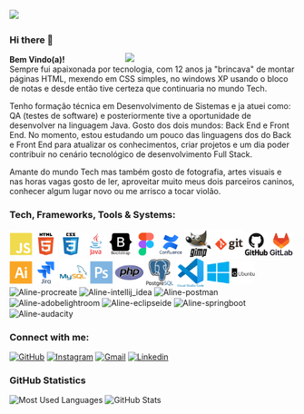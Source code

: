 <img align="left" width="150px" style="margin-top:-20px" src="https://i.ibb.co/NFWftfF/IMG-5378sembg22.png">

### Hi there 👋
**Bem Vindo(a)!** <br>
<img align="right" width="300px" style="margin-top:-20px" src="https://github.com/alineccorrea/alineccorrea/assets/17708577/d42341eb-92d2-4e41-b292-8e03440fbb27"> 
Sempre fui apaixonada por tecnologia, com 12 anos ja "brincava" de montar páginas HTML, mexendo em CSS simples, no windows XP usando o bloco de notas e desde então tive certeza que continuaria no mundo Tech.

Tenho formação técnica em Desenvolvimento de Sistemas e ja atuei como: QA (testes de software) e posteriormente tive a oportunidade de desenvolver na linguagem Java. Gosto dos dois mundos: Back End e Front End. No momento, estou estudando um pouco das linguagens dos do Back e Front End para atualizar os conhecimentos, criar projetos e um dia poder contribuir no cenário tecnológico de desenvolvimento Full Stack.

Amante do mundo Tech mas também gosto de fotografia, artes visuais e nas horas vagas gosto de ler, aproveitar muito meus dois parceiros caninos, conhecer algum lugar novo ou me arrisco a tocar violão.
### Tech, Frameworks, Tools & Systems: 
<div style="display: inline_block">
  <img align="center" alt="Aline-Js" width="40" src="https://raw.githubusercontent.com/devicons/devicon/master/icons/javascript/javascript-plain.svg">
  <img align="center" alt="Aline-HTML" width="40" src="https://raw.githubusercontent.com/devicons/devicon/master/icons/html5/html5-original-wordmark.svg">
  <img align="center" alt="Aline-CSS" width="40" src="https://raw.githubusercontent.com/devicons/devicon/master/icons/css3/css3-original-wordmark.svg">
  <img align="center" alt="Aline-java" width="40" src="https://raw.githubusercontent.com/devicons/devicon/master/icons/java/java-original-wordmark.svg">
  <img align="center" alt="Aline-bootstrap" width="40" src="https://raw.githubusercontent.com/devicons/devicon/master/icons/bootstrap/bootstrap-plain-wordmark.svg">
  <img align="center" alt="Aline-figma" width="40" src="https://raw.githubusercontent.com/devicons/devicon/master/icons/figma/figma-original.svg">
  <img align="center" alt="Aline-confluence" width="40" src="https://raw.githubusercontent.com/devicons/devicon/master/icons/confluence/confluence-original-wordmark.svg">
  <img align="center" alt="Aline-gimp" width="50" src="https://raw.githubusercontent.com/devicons/devicon/master/icons/gimp/gimp-original-wordmark.svg">
  <img align="center" alt="Aline-git" width="50" src="https://raw.githubusercontent.com/devicons/devicon/master/icons/git/git-original-wordmark.svg">
  <img align="center" alt="Aline-github" width="40" src="https://raw.githubusercontent.com/devicons/devicon/master/icons/github/github-original-wordmark.svg">
  <img align="center" alt="Aline-gitlab" width="40" src="https://raw.githubusercontent.com/devicons/devicon/master/icons/gitlab/gitlab-original-wordmark.svg">
  <img align="center" alt="Aline-illustrator" width="40" src="https://raw.githubusercontent.com/devicons/devicon/master/icons/illustrator/illustrator-plain.svg">
  <img align="center" alt="Aline-jira" width="40" src="https://raw.githubusercontent.com/devicons/devicon/master/icons/jira/jira-original-wordmark.svg">
  <img align="center" alt="Aline-mysql" width="50" src="https://raw.githubusercontent.com/devicons/devicon/master/icons/mysql/mysql-original-wordmark.svg">
  <img align="center" alt="Aline-photoshop" width="40" src="https://raw.githubusercontent.com/devicons/devicon/master/icons/photoshop/photoshop-plain.svg">
  <img align="center" alt="Aline-php" width="50" src="https://raw.githubusercontent.com/devicons/devicon/master/icons/php/php-original.svg">
  <img align="center" alt="Aline-postgreSQL" width="50" src="https://raw.githubusercontent.com/devicons/devicon/master/icons/postgresql/postgresql-original-wordmark.svg">
  <img align="center" alt="Aline-vscode" width="50" src="https://raw.githubusercontent.com/devicons/devicon/master/icons/vscode/vscode-original-wordmark.svg">
  <img align="center" alt="Aline-windows" width="40" src="https://raw.githubusercontent.com/devicons/devicon/master/icons/windows8/windows8-original.svg">
  <img align="center" alt="Aline-ubuntu" width="40" src="https://raw.githubusercontent.com/devicons/devicon/master/icons/ubuntu/ubuntu-plain-wordmark.svg">
  <img align="center" alt="Aline-procreate" width="40" src="https://procreate-assets-cdn.procreate.art/img/icon-white.5243ff5.png">
  <img align="center" alt="Aline-intellij_idea" src="https://img.shields.io/badge/-intellij_idea-%23000000?style=for-the-badge&logo=intellijidea&logoColor=white">
  <img align="center" alt="Aline-postman" src="https://img.shields.io/badge/-postman-FF6C37?style=for-the-badge&logo=postman&logoColor=white">
  <img align="center" alt="Aline-adobelightroom" src="https://img.shields.io/badge/-adobe_lightroom-001D34?style=for-the-badge&logo=adobelightroom&logoColor=white">
  <img align="center" alt="Aline-eclipseide" src="https://img.shields.io/badge/-eclipse_ide-2C2255?style=for-the-badge&logo=eclipseide&logoColor=white">
  <img align="center" alt="Aline-springboot" src="https://img.shields.io/badge/-spring_boot-6DB33F?style=for-the-badge&logo=springboot&logoColor=white">
  <img align="center" alt="Aline-audacity" src="https://img.shields.io/badge/-audacity-0000CC?style=for-the-badge&logo=audacity&logoColor=white">
</div>

### Connect with me: 
[![GitHub](https://img.shields.io/badge/alineccorrea-000?style=for-the-badge&logo=github&logoColor=0E76A8)](https://github.com/alineccorrea)
[![Instagram](https://img.shields.io/badge/-Instagram-%23E4405F?style=for-the-badge&logo=instagram&logoColor=white)](https://instagram.com/aline_carvalhoc/)
[![Gmail](https://img.shields.io/badge/Gmail-D14836?style=for-the-badge&logo=gmail&logoColor=white)](mailto:alineccorrea97@gmail.com)
[![Linkedin](https://img.shields.io/badge/-LinkedIn-%230077B5?style=for-the-badge&logo=linkedin&logoColor=white)](https://www.linkedin.com/in/aline-carvalho-correa/)

### GitHub Statistics
![Most Used Languages](https://github-readme-stats-git-masterrstaa-rickstaa.vercel.app/api/top-langs/?username=alineccorrea&layout=compact&bg_color=000&border_color=30A3DC&title_color=E94D5F&text_color=FFF)
![GitHub Stats](https://github-readme-stats.vercel.app/api?username=alineccorrea&theme=transparent&bg_color=000&border_color=30A3DC&show_icons=true&icon_color=30A3DC&title_color=E94D5F&text_color=FFF)

<!--
**alineccorrea/alineccorrea** is a ✨ _special_ ✨ repository because its `README.md` (this file) appears on your GitHub profile.

Here are some ideas to get you started:

- 🔭 I’m currently working on ...
- 🌱 I’m currently learning ...
- 👯 I’m looking to collaborate on ...
- 🤔 I’m looking for help with ...
- 💬 Ask me about ...
- 📫 How to reach me: ...
- 😄 Pronouns: ...
- ⚡ Fun fact: ...
-->

